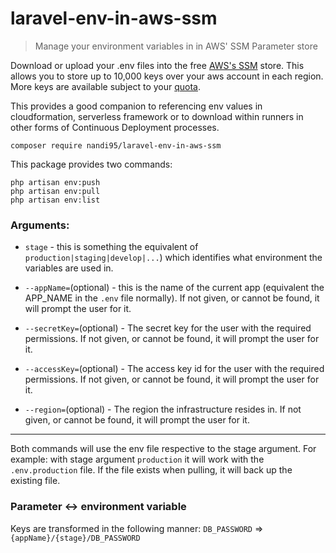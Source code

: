# laravel-env-in-aws-ssm
> Manage your environment variables in in AWS' SSM Parameter store

Download or upload your .env files into the free [AWS's SSM](https://eu-west-2.console.aws.amazon.com/systems-manager/parameters) store. This allows you to store up to 10,000 keys over your aws account in each region. More keys are available subject to your [quota](https://docs.aws.amazon.com/general/latest/gr/ssm.html).

This provides a good companion to referencing env values in cloudformation, serverless framework or to download within runners in other forms of Continuous Deployment processes.

```shell
composer require nandi95/laravel-env-in-aws-ssm
```

This package provides two commands:
```shell
php artisan env:push
php artisan env:pull
php artisan env:list
```

### Arguments:
 - `stage` - this is something the equivalent of `production|staging|develop|...`) which identifies what environment the variables are used in.

 - `--appName=`(optional) - this is the name of the current app (equivalent the APP_NAME in the `.env` file normally). If not given, or cannot be found, it will prompt the user for it.

 - `--secretKey=`(optional) - The secret key for the user with the required permissions. If not given, or cannot be found, it will prompt the user for it.

 - `--accessKey=`(optional) - The access key id for the user with the required permissions. If not given, or cannot be found, it will prompt the user for it.

 - `--region=`(optional) - The region the infrastructure resides in. If not given, or cannot be found, it will prompt the user for it.

---

Both commands will use the env file respective to the stage argument. For example: with stage argument `production` it will work with the `.env.production` file. If the file exists when pulling, it will back up the existing file.

### Parameter <-> environment variable
Keys are transformed in the following manner:
`DB_PASSWORD` => `{appName}/{stage}/DB_PASSWORD`
